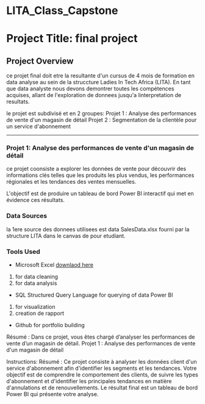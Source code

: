 # LITA_Class_Capstone

# Project Title: final project

## Project Overview
ce projet final doit etre la resultante d'un cursus de 4 mois de formation en data analyse au sein de la struccture Ladies In Tech Africa (LITA).
En tant que data analyste nous devons demontrer toutes les compétences acquises, allant de l'exploration de donnees jusqu'a linterpretation de resultats.

le projet est subdivisé et en 2 groupes:
Projet 1 : Analyse des performances de vente d'un magasin de détail
Projet 2 : Segmentation de la clientèle pour un service d'abonnement

-------------

### Projet 1: Analyse des performances de vente d'un magasin de détail
ce projet coonsiste a explorer les données de vente pour découvrir des informations clés telles que les produits les plus vendus, les performances
régionales et les tendances des ventes mensuelles. 

L'objectif est de produire un tableau de bord Power BI interactif qui
met en évidence ces résultats.

### Data Sources
la 1ere source des donnees utilisees est data SalesData.xlsx fourni par la structure LITA dans le canvas de pour etudiant.

### Tools Used
- Microsoft Excel [downlaod here](https://www.microsoft.com)
1. for data cleaning
2. for data analysis

- SQL Structured Query Language for   querying of data
Power BI 
1. for visualization
2. creation de rapport
   
- Github  for portfolio building









Résumé : Dans ce projet, vous êtes chargé d’analyser les performances de vente d’un magasin de détail.
Projet 1 : Analyse des performances de vente d'un magasin de détail

Instructions:
Résumé : Ce projet consiste à analyser les données client d'un service d'abonnement afin d'identifier les segments et les
tendances. Votre objectif est de comprendre le comportement des clients, de suivre les types d'abonnement et d'identifier
les principales tendances en matière d'annulations et de renouvellements. Le résultat final est un tableau de bord
Power BI qui présente votre analyse.
